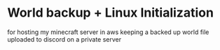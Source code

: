 # World backup + Linux Initialization
for hosting my minecraft server in aws
keeping a backed up world file uploaded to discord on a private server
